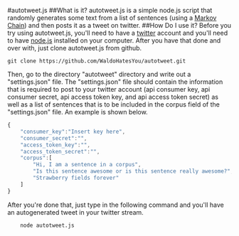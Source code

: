 #autotweet.js
##What is it?
autotweet.js is a simple node.js script that randomly generates some text from a list of sentences (using a [Markov Chain](https://en.wikipedia.org/wiki/Markov_chain)) and
then posts it as a tweet on twitter.
##How Do I use it?
Before you try using autotweet.js, you'll need to have a [twitter](https://twitter.com) account and you'll need to have [node.js](http://nodejs.org) installed on your computer. After you have that done and over with, just clone autotweet.js from github.
```Batchfile
git clone https://github.com/WaldoHatesYou/autotweet.git
```
Then, go to the directory "autotweet" directory and write out a "settings.json" file. The "settings.json" file should contain the information that is required to post to your twitter account (api consumer key, api consumer secret, api access token key, and api access token secret) as well as a list of sentences that is to be included in the corpus field of the "settings.json" file. An example is shown below.
```Javascript
{
	"consumer_key":"Insert key here",
	"consumer_secret":"",
	"access_token_key":"",
	"access_token_secret":"",
	"corpus":[
		"Hi, I am a sentence in a corpus",
		"Is this sentence awesome or is this sentence really awesome?",
		"Strawberry fields forever"
	]
}
```
After you're done that, just type in the following command and you'll have an autogenerated tweet in your twitter stream.
```Batchfile
	node autotweet.js
```